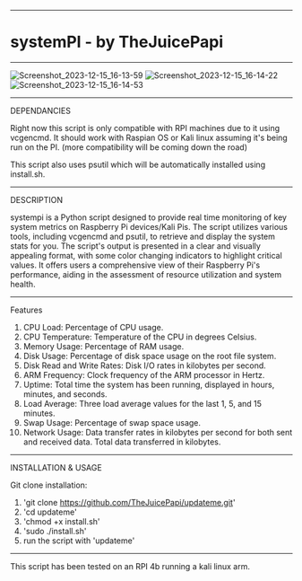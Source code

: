 -------------------------------------------------------------------------------------------------------------------------------------------

# systemPI - by TheJuicePapi

-------------------------------------------------------------------------------------------------------------------------------------------
![Screenshot_2023-12-15_16-13-59](https://github.com/TheJuicePapi/systempi/assets/134894632/29b66419-4856-4a18-b057-007d0f94a5a0)
![Screenshot_2023-12-15_16-14-22](https://github.com/TheJuicePapi/systempi/assets/134894632/014276be-1178-4102-9533-600d1b1e11d9)
![Screenshot_2023-12-15_16-14-53](https://github.com/TheJuicePapi/systempi/assets/134894632/f989887d-dbf3-4846-a375-28ff1fd5b0de)



------------------------------


DEPENDANCIES

Right now this script is only compatible with RPI machines due to it using vcgencmd. It should work with Raspian OS or Kali linux assuming it's being run on the PI.
(more compatibility will be coming down the road)

This script also uses psutil which will be automatically installed using install.sh.

-------------------------------

DESCRIPTION

systempi is a Python script designed to provide real time monitoring of key system metrics on Raspberry Pi devices/Kali Pis. The script utilizes various tools, including vcgencmd and psutil, to retrieve and display the system stats for you. The script's output is presented in a clear and visually appealing format, with some color changing indicators to highlight critical values. It offers users a comprehensive view of their Raspberry Pi's performance, aiding in the assessment of resource utilization and system health.

-------------------------------

Features

1. CPU Load: Percentage of CPU usage.
2. CPU Temperature: Temperature of the CPU in degrees Celsius.
3. Memory Usage: Percentage of RAM usage.
4. Disk Usage: Percentage of disk space usage on the root file system.
5. Disk Read and Write Rates: Disk I/O rates in kilobytes per second.
6. ARM Frequency: Clock frequency of the ARM processor in Hertz.
7. Uptime: Total time the system has been running, displayed in hours, minutes, and seconds.
8. Load Average: Three load average values for the last 1, 5, and 15 minutes.
9. Swap Usage: Percentage of swap space usage.
10. Network Usage: Data transfer rates in kilobytes per second for both sent and received data. Total data transferred in kilobytes.

-------------------------------

INSTALLATION & USAGE


Git clone installation:

1. 'git clone https://github.com/TheJuicePapi/updateme.git'
2. 'cd updateme'
3. 'chmod +x install.sh'
4. 'sudo ./install.sh'
5. run the script with 'updateme'

 
-------------------------------

This script has been tested on an RPI 4b running a kali linux arm.
